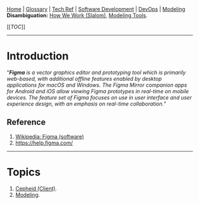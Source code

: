 [Home](/Slalom-LLC/Slalom-Consulting) | [Glossary](/Glossary) | [Tech Ref](/Tech-Ref) | [Software Development](/Tech-Ref/Software-Development) | [DevOps](/Tech-Ref/Software-Development/DevOps-\(Development-and-IT-Operations\)) | [Modeling](/Tech-Ref/Software-Development/Modeling)
**Disambiguation:** [How We Work (Slalom)](/Slalom-LLC/Slalom-Consulting/Terms-\(Slalom-Consulting\)/HWW-\(How-We-Work\)), [Modeling Tools](/Slalom-LLC/Slalom-Consulting/Modeling-\(Slalom\)#Tools).

[[_TOC_]]

---
# Introduction
"_***Figma*** is a vector graphics editor and prototyping tool which is primarily web-based, with additional offline features enabled by desktop applications for macOS and Windows. The Figma Mirror companion apps for Android and iOS allow viewing Figma prototypes in real-time on mobile devices. The feature set of Figma focuses on use in user interface and user experience design, with an emphasis on real-time collaboration._"

## Reference
1. [Wikipedia: Figma (software)](https://en.wikipedia.org/wiki/Figma_(software))
1. https://help.figma.com/

---
# Topics
1. [Cepheid (Client)](/Clients/Cepheid).
1. [Modeling](/Slalom-LLC/Slalom-Consulting/Modeling-\(Slalom\)).

